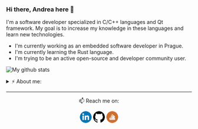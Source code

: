 ### Hi there, Andrea here 👋

I'm a software developer specialized in C/C++ languages and Qt framework. My goal is to increase my knowledge in these languages and learn new technologies.

- I'm currently working as an embedded software developer in Prague.
- I'm currently learning the Rust language.
- I'm trying to be an active open-source and developer community user.

![My github stats](https://github-readme-stats.vercel.app/api?username=andrearicchi&show_icons=true)


<details>
  <summary>⚡ About me:</summary>
  
- I'm a passionate PC videogamer.
- In my free time, I play tennis, watch movies and explore the world.
</details>

<hr>
<p align="center">
📫 Reach me on:
  <p align="center">
    <a href="https://www.linkedin.com/in/andrea-ricchi/" alt="LinkedIn"><img src="https://github.com/AndreaRicchi/AndreaRicchi/blob/master/icons/linkedin-32.jpg?raw=true"></a>
    <a href="https://github.com/AndreaRicchi" alt="GitHub"><img src="https://github.com/AndreaRicchi/AndreaRicchi/blob/master/icons/github-32.jpg?raw=true"></a>
    <a href="https://stackoverflow.com/users/12090424/andrea-ricchi" alt="StackOverflow"><img src="https://github.com/AndreaRicchi/AndreaRicchi/blob/master/icons/stackoverflow-32.jpg?raw=true"></a>
  </p>
</p>

<!--
**AndreaRicchi/AndreaRicchi** is a ✨ _special_ ✨ repository because its `README.md` (this file) appears on your GitHub profile.

Here are some ideas to get you started:

- 🔭 I’m currently working on ...
- 🌱 I’m currently learning ...
- 👯 I’m looking to collaborate on ...
- 🤔 I’m looking for help with ...
- 💬 Ask me about ...
- 📫 How to reach me: ...
- 😄 Pronouns: ...
- ⚡ Fun fact: ...
-->
